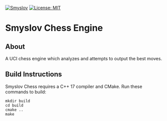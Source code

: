 [![Smyslov](https://github.com/saifs27/smyslov-chess/actions/workflows/smyslov.yml/badge.svg)](https://github.com/saifs27/smyslov-chess/actions/workflows/smyslov.yml)
[![License: MIT](https://img.shields.io/badge/License-MIT-yellow.svg)](https://opensource.org/licenses/MIT)



# Smyslov Chess Engine

## About
A UCI chess engine which analyzes and attempts to output the best moves.

## Build Instructions

Smyslov Chess requires a C++ 17 compiler and CMake. Run these commands to build:

```
mkdir build
cd build
cmake ..
make
```